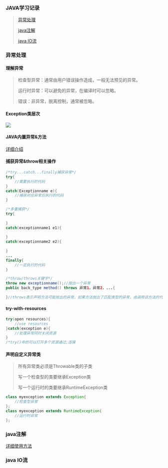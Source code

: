 ### JAVA学习记录

> [异常处理](#exception)
>
> [java注解](#complain)
>
> [java IO流](#iostream)

### <a name="exception">异常处理</a>

#### 理解异常

> 检查型异常：通常由用户错误操作造成，一般无法预见的异常。
>
> 运行时异常：可以避免的异常，在编译时可以忽略。
>
> 错误：非异常，脱离控制，通常被忽略。

#### Exception类层次

![](E:\素材bag\图片\概念\Java异常处理关系.png)

#### JAVA内置异常&方法

[详细介绍](https://www.runoob.com/java/java-exceptions.html)

#### 捕获异常&throw相关操作

```java
/*try...catch...finally捕获异常*/
try{
    //需要执行的代码
}
catch(Exceptionname e){
    //捕获对应异常后执行的代码
}

/*多重捕获*/
try{
    
}
catch(exceptionname1 e1){
    
}
catch(exceptionname2 e2){
    
}
...
finally{
    //一定执行的代码
}
```

```java
/*throw/throws关键字*/
throw new exceptionname();//抛出一个异常
public back_type method() throws 异常1，异常2，...{
    
}//throws表示声明方法可能抛出的异常，如果方法抛出了匹配类型的异常，由调用该方法的代码处理异常
```

#### try-with-resources

```java
try(open resources){
    //use resources
}catch(exception e){
    //处理异常同时关闭资源
}
/*try()中的可以打开多个资源通过;连接
```

#### 声明自定义异常类

> 所有异常类必须是Throwable类的子类
>
> 写一个检查型的类要继承Exception类
>
> 写一个运行时的类要继承RuntimeException类

```java
class myexception extends Exception{
    //检查型异常
};
class myexception extends RuntimeException{
    //运行时异常
};
```

### <a name="complain">java注解</a>

[详细使用方法](https://www.runoob.com/java/java-documentation.html)

### <a name="iostream">java IO流</a>

